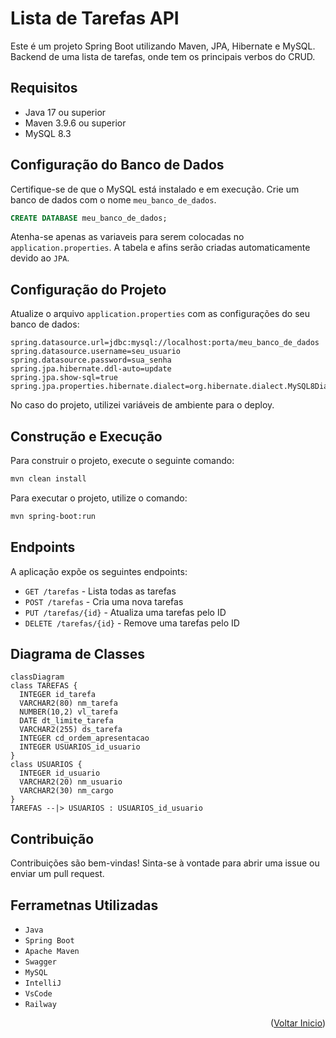 # Lista de Tarefas API

<a id="readme-top"></a>
Este é um projeto Spring Boot utilizando Maven, JPA, Hibernate e MySQL.
Backend de uma lista de tarefas, onde tem os principais verbos do CRUD.

## Requisitos

- Java 17 ou superior
- Maven 3.9.6 ou superior
- MySQL 8.3

## Configuração do Banco de Dados

Certifique-se de que o MySQL está instalado e em execução. Crie um banco de dados com o nome `meu_banco_de_dados`.

```sql
CREATE DATABASE meu_banco_de_dados;
```

Atenha-se apenas as variaveis para serem colocadas no `application.properties`.
A tabela e afins serão criadas automaticamente devido ao `JPA`.

## Configuração do Projeto

Atualize o arquivo `application.properties` com as configurações do seu banco de dados:

```properties
spring.datasource.url=jdbc:mysql://localhost:porta/meu_banco_de_dados
spring.datasource.username=seu_usuario
spring.datasource.password=sua_senha
spring.jpa.hibernate.ddl-auto=update
spring.jpa.show-sql=true
spring.jpa.properties.hibernate.dialect=org.hibernate.dialect.MySQL8Dialect
```

No caso do projeto, utilizei variáveis de ambiente para o deploy.

## Construção e Execução

Para construir o projeto, execute o seguinte comando:

```bash
mvn clean install
```

Para executar o projeto, utilize o comando:

```bash
mvn spring-boot:run
```

## Endpoints

A aplicação expõe os seguintes endpoints:

- `GET /tarefas` - Lista todas as tarefas
- `POST /tarefas` - Cria uma nova tarefas
- `PUT /tarefas/{id}` - Atualiza uma tarefas pelo ID
- `DELETE /tarefas/{id}` - Remove uma tarefas pelo ID

## Diagrama de Classes

```mermaid
classDiagram
class TAREFAS {
  INTEGER id_tarefa
  VARCHAR2(80) nm_tarefa
  NUMBER(10,2) vl_tarefa
  DATE dt_limite_tarefa
  VARCHAR2(255) ds_tarefa
  INTEGER cd_ordem_apresentacao
  INTEGER USUARIOS_id_usuario
}
class USUARIOS {
  INTEGER id_usuario
  VARCHAR2(20) nm_usuario
  VARCHAR2(30) nm_cargo
}
TAREFAS --|> USUARIOS : USUARIOS_id_usuario
```

## Contribuição

Contribuições são bem-vindas! Sinta-se à vontade para abrir uma issue ou enviar um pull request.

## Ferrametnas Utilizadas

- `Java`
- `Spring Boot`
- `Apache Maven`
- `Swagger`
- `MySQL`
- `IntelliJ`
- `VsCode`
- `Railway`

<p align="right">(<a href="#readme-top">Voltar Inicio</a>)</p>
